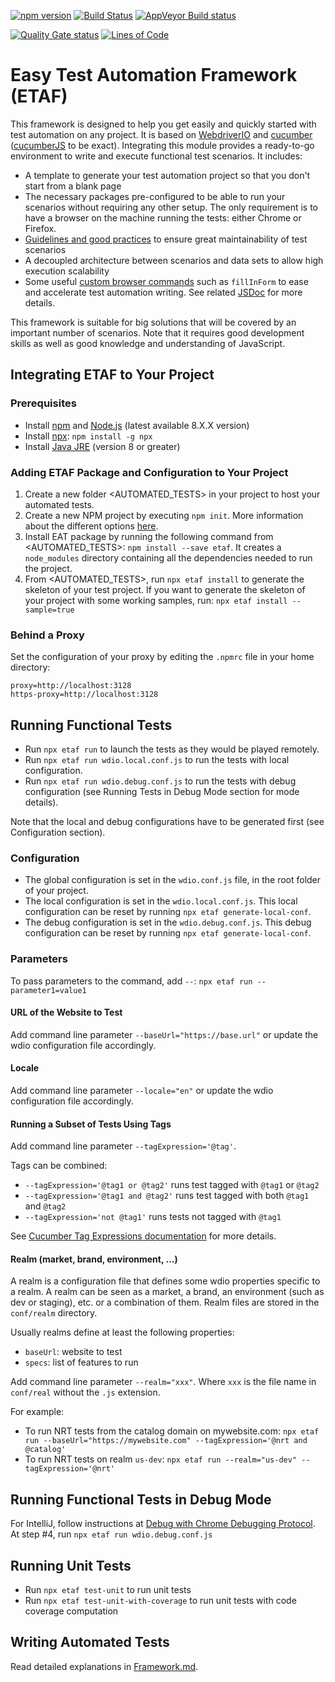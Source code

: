 [![npm version](https://badge.fury.io/js/etaf.svg)](https://badge.fury.io/js/etaf)
[![Build Status](https://travis-ci.org/racodond/etaf.svg?branch=master)](https://travis-ci.org/racodond/etaf)
[![AppVeyor Build status](https://ci.appveyor.com/api/projects/status/5wsjr8by0lqsngw4/branch/master?svg=true)](https://ci.appveyor.com/project/racodond/etaf/branch/master)

[![Quality Gate status](https://sonarcloud.io/api/project_badges/measure?project=etaf&metric=alert_status)](https://sonarcloud.io/dashboard?id=etaf)
[![Lines of Code](https://sonarcloud.io/api/project_badges/measure?project=etaf&metric=ncloc)](https://sonarcloud.io/dashboard?id=etaf)

# Easy Test Automation Framework (ETAF)

This framework is designed to help you get easily and quickly started with test automation on any project.
It is based on [WebdriverIO](http://webdriver.io/) and [cucumber](https://cucumber.io/) ([cucumberJS](https://github.com/cucumber/cucumber-js) to be exact).
Integrating this module provides a ready-to-go environment to write and execute functional test scenarios.
It includes:
* A template to generate your test automation project so that you don't start from a blank page
* The necessary packages pre-configured to be able to run your scenarios without requiring any other setup. The only requirement is to have a browser on the machine running the tests: either Chrome or Firefox.
* [Guidelines and good practices](https://github.com/racodond/etaf/blob/master/template/doc/Framework.md) to ensure great maintainability of test scenarios
* A decoupled architecture between scenarios and data sets to allow high execution scalability
* Some useful [custom browser commands](http://webdriver.io/guide/usage/customcommands.html) such as `fillInForm` to ease and accelerate test automation writing. See related [JSDoc](https://racodond.github.io/etaf/) for more details.

This framework is suitable for big solutions that will be covered by an important number of scenarios.
Note that it requires good development skills as well as good knowledge and understanding of JavaScript.

## Integrating ETAF to Your Project

### Prerequisites
* Install [npm](https://www.npmjs.com/) and [Node.js](https://nodejs.org) (latest available 8.X.X version)
* Install [npx](https://www.npmjs.com/package/npx): `npm install -g npx`
* Install [Java JRE](http://www.oracle.com/technetwork/java/javase/downloads/index.html) (version 8 or greater)

### Adding ETAF Package and Configuration to Your Project
1. Create a new folder <AUTOMATED_TESTS> in your project to host your automated tests.
2. Create a new NPM project by executing `npm init`. More information about the different options [here](https://docs.npmjs.com/getting-started/using-a-package.json).
3. Install EAT package by running the following command from <AUTOMATED_TESTS>: `npm install --save etaf`. It creates a `node_modules` directory containing all the dependencies needed to run the project.
4. From <AUTOMATED_TESTS>, run `npx etaf install` to generate the skeleton of your test project. If you want to generate the skeleton of your project with some working samples, run: `npx etaf install --sample=true`

### Behind a Proxy
Set the configuration of your proxy by editing the `.npmrc` file in your home directory:
```
proxy=http://localhost:3128
https-proxy=http://localhost:3128
```


## Running Functional Tests
* Run `npx etaf run` to launch the tests as they would be played remotely.
* Run `npx etaf run wdio.local.conf.js` to run the tests with local configuration.
* Run `npx etaf run wdio.debug.conf.js` to run the tests with debug configuration (see Running Tests in Debug Mode section
for mode details).

Note that the local and debug configurations have to be generated first (see Configuration section).

### Configuration
* The global configuration is set in the `wdio.conf.js` file, in the root folder of your project.
* The local configuration is set in the `wdio.local.conf.js`. This local configuration can be reset by running
`npx etaf generate-local-conf`.
* The debug configuration is set in the `wdio.debug.conf.js`. This debug configuration can be reset by running
`npx etaf generate-local-conf`.

### Parameters
To pass parameters to the command, add `--`: `npx etaf run --parameter1=value1`

#### URL of the Website to Test
Add command line parameter `--baseUrl="https://base.url"` or update the wdio configuration file accordingly.

#### Locale
Add command line parameter `--locale="en"` or update the wdio configuration file accordingly.
 
#### Running a Subset of Tests Using Tags
Add command line parameter `--tagExpression='@tag'`.

Tags can be combined:
* `--tagExpression='@tag1 or @tag2'` runs test tagged with `@tag1` or `@tag2`
* `--tagExpression='@tag1 and @tag2'` runs test tagged with both `@tag1` and `@tag2`
* `--tagExpression='not @tag1'` runs tests not tagged with `@tag1`

See [Cucumber Tag Expressions documentation](https://docs.cucumber.io/cucumber/api/#tag-expressions) for more details.

#### Realm (market, brand, environment, ...)
A realm is a configuration file that defines some wdio properties specific to a realm. A realm can be seen as a market, 
a brand, an environment (such as dev or staging), etc. or a combination of them. Realm files are stored in the
`conf/realm` directory.

Usually realms define at least the following properties:
* `baseUrl`: website to test
* `specs`: list of features to run

Add command line parameter `--realm="xxx"`. Where `xxx` is the file name in `conf/real` without the `.js` extension.

For example:
* To run NRT tests from the catalog domain on mywebsite.com: `npx etaf run --baseUrl="https://mywebsite.com" --tagExpression='@nrt and @catalog'`
* To run NRT tests on realm `us-dev`: `npx etaf run --realm="us-dev" --tagExpression='@nrt'`


## Running Functional Tests in Debug Mode
For IntelliJ, follow instructions at [Debug with Chrome Debugging Protocol](https://www.jetbrains.com/help/idea/running-and-debugging-node-js.html#ws_node_debug_remote_chrome).
At step #4, run `npx etaf run wdio.debug.conf.js`


## Running Unit Tests
* Run `npx etaf test-unit` to run unit tests
* Run `npx etaf test-unit-with-coverage` to run unit tests with code coverage computation


## Writing Automated Tests
Read detailed explanations in [Framework.md](https://github.com/racodond/etaf/blob/master/template/doc/Framework.md).
